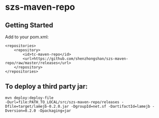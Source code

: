 szs-maven-repo
==============

## Getting Started
Add to your pom.xml:

```
<repositories>
    <repository>
        <id>tc-maven-repo</id>
        <url>https://github.com/shenzhongshan/szs-maven-repo/raw/master/releases</url>
    </repository>
</repositories>
```


## To deploy a third party jar:
```
mvn deploy:deploy-file
-Durl=file:PATH_TO_LOCAL/src/szs-maven-repo/releases -Dfile=target/lamejb-0.2.0.jar -DgroupId=net.sf -DartifactId=lamejb -Dversion=0.2.0 -Dpackaging=jar
```
